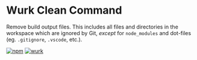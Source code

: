 # Wurk Clean Command

Remove build output files. This includes all files and directories in the workspace which are ignored by Git, _except_ for `node_modules` and dot-files (eg. `.gitignore`, `.vscode`, etc.).

[![npm](https://img.shields.io/npm/v/@wurk/command-clean?label=NPM)](https://www.npmjs.com/package/@wurk/command-clean)
[![wurk](https://img.shields.io/npm/v/wurk?label=Wurk&color=purple)](https://www.npmjs.com/package/wurk)

